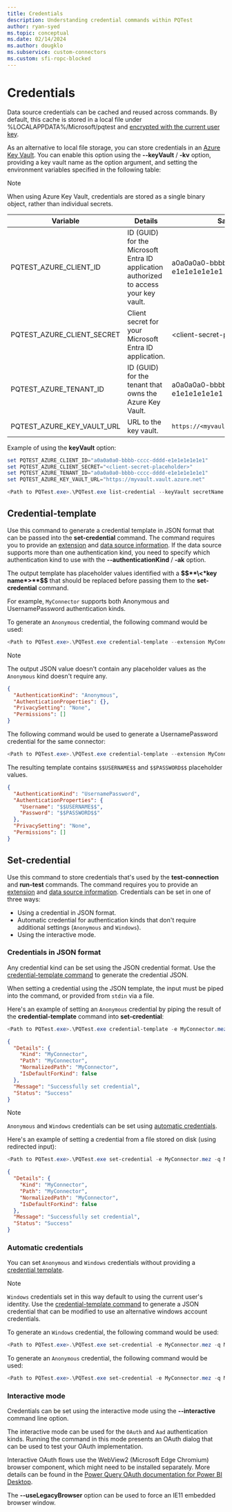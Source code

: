 ```yaml
---
title: Credentials
description: Understanding credential commands within PQTest
author: ryan-syed
ms.topic: conceptual
ms.date: 02/14/2024
ms.author: dougklo
ms.subservice: custom-connectors
ms.custom: sfi-ropc-blocked
---
```


# Credentials

Data source credentials can be cached and reused across commands. By default, this cache is stored in a local file under
%LOCALAPPDATA%/Microsoft/pqtest and [encrypted with the current user key](/dotnet/standard/security/how-to-use-data-protection).

As an alternative to local file storage, you can store credentials in an [Azure Key Vault](/azure/key-vault/). You can enable this option using the **\-\-keyVault** / **-kv** option, providing a key vault name as the option argument, and setting the environment variables specified in the following table:

> [!NOTE]
> When using Azure Key Vault, credentials are stored as a single binary object, rather than individual secrets.

| Variable                   | Details                                                                               | Sample                               |
| -------------------------- | ------------------------------------------------------------------------------------- | ------------------------------------ |
| PQTEST_AZURE_CLIENT_ID     | ID (GUID) for the Microsoft Entra ID application authorized to access your key vault. | a0a0a0a0-bbbb-cccc-dddd-e1e1e1e1e1e1 |
| PQTEST_AZURE_CLIENT_SECRET | Client secret for your Microsoft Entra ID application.                                | \<client-secret-placeholder>         |
| PQTEST_AZURE_TENANT_ID     | ID (GUID) for the tenant that owns the Azure Key Vault.                               | a0a0a0a0-bbbb-cccc-dddd-e1e1e1e1e1e1 |
| PQTEST_AZURE_KEY_VAULT_URL | URL to the key vault.                                                                 | `https://<myvault>.vault.azure.net`  |

Example of using the **keyVault** option:

```PowerShell
set PQTEST_AZURE_CLIENT_ID="a0a0a0a0-bbbb-cccc-dddd-e1e1e1e1e1e1"
set PQTEST_AZURE_CLIENT_SECRET="<client-secret-placeholder>"
set PQTEST_AZURE_TENANT_ID="a0a0a0a0-bbbb-cccc-dddd-e1e1e1e1e1e1"
set PQTEST_AZURE_KEY_VAULT_URL="https://myvault.vault.azure.net"

<Path to PQTest.exe>.\PQTest.exe list-credential --keyVault secretName
```

## Credential-template

Use this command to generate a credential template in JSON format that can be passed into the **set-credential** command. The command requires you to provide an [extension](pqtest-general-usage.md#extension) and [data source information](pqtest-general-usage.md#data-source). If the data
source supports more than one authentication kind, you need to specify which authentication kind to use with the **\-\-authenticationKind** / **-ak** option.

The output template has placeholder values identified with a **\$$**\<*key name*>**$$** that should be replaced before passing them to the **set-credential** command.

For example, `MyConnector` supports both Anonymous and UsernamePassword authentication kinds.

To generate an `Anonymous` credential, the following command would be used:

```PowerShell
<Path to PQTest.exe>.\PQTest.exe credential-template --extension MyConnector.mez --queryFile MyConnectorQuery.m --prettyPrint --authenticationKind Anonymous
```

> [!NOTE]
>The output JSON value doesn't contain any placeholder values as the `Anonymous` kind doesn't require any.

```json
{
  "AuthenticationKind": "Anonymous",
  "AuthenticationProperties": {},
  "PrivacySetting": "None",
  "Permissions": []
}
```

The following command would be used to generate a UsernamePassword credential for the same connector:

```PowerShell
<Path to PQTest.exe>.\PQTest.exe credential-template --extension MyConnector.mez --queryFile MyConnectorQuery.m --prettyPrint --authenticationKind UsernamePassword
```

The resulting template contains `$$USERNAME$$` and `$$PASSWORD$$` placeholder values.

```json
{
  "AuthenticationKind": "UsernamePassword",
  "AuthenticationProperties": {
    "Username": "$$USERNAME$$",
    "Password": "$$PASSWORD$$"
  },
  "PrivacySetting": "None",
  "Permissions": []
}
```

## Set-credential

Use this command to store credentials that's used by the **test-connection** and **run-test** commands. The command requires you to provide an [extension](pqtest-general-usage.md#extension) and [data source information](pqtest-general-usage.md#data-source). Credentials can be set in one of three ways:

* Using a credential in JSON format.
* Automatic credential for authentication kinds that don't require additional settings (`Anonymous` and `Windows`).
* Using the interactive mode.

### Credentials in JSON format

Any credential kind can be set using the JSON credential format. Use the [credential-template command](#credential-template) to generate the credential JSON.

When setting a credential using the JSON template, the input must be piped into the command, or provided from `stdin` via a file.

Here's an example of setting an `Anonymous` credential by piping the result of the **credential-template** command into **set-credential**:

```PowerShell
<Path to PQTest.exe>.\PQTest.exe credential-template -e MyConnector.mez -q MyConnectorQuery.m -p -ak Anonymous | pqtest set-credential -e MyConnector.mez -q MyConnectorQuery.m -p
```

```json
{
  "Details": {
    "Kind": "MyConnector",
    "Path": "MyConnector",
    "NormalizedPath": "MyConnector",
    "IsDefaultForKind": false
  },
  "Message": "Successfully set credential",
  "Status": "Success"
}
```

> [!NOTE]
>`Anonymous` and `Windows` credentials can be set using [automatic credentials](#automatic-credentials).

Here's an example of setting a credential from a file stored on disk (using redirected input):

```PowerShell
<Path to PQTest.exe>.\PQTest.exe set-credential -e MyConnector.mez -q MyConnectorQuery.m -p < mySavedCredential.json
```

```json
{
  "Details": {
    "Kind": "MyConnector",
    "Path": "MyConnector",
    "NormalizedPath": "MyConnector",
    "IsDefaultForKind": false
  },
  "Message": "Successfully set credential",
  "Status": "Success"
}
```

### Automatic credentials

You can set `Anonymous` and `Windows` credentials without providing a [credential template](#credential-template).

> [!NOTE]
>`Windows` credentials set in this way default to using the current user's identity. Use the [credential-template command](#credential-template) to generate a JSON credential that can be modified to use an alternative windows account credentials.

To generate an `Windows` credential, the following command would be used:

```PowerShell
<Path to PQTest.exe>.\PQTest.exe set-credential -e MyConnector.mez -q MyConnectorQuery.m -p --authenticationKind windows
```

To generate an `Anonymous` credential, the following command would be used:

```PowerShell
<Path to PQTest.exe>.\PQTest.exe set-credential -e MyConnector.mez -q MyConnectorQuery.m -p --authenticationKind anonymous
```

### Interactive mode

Credentials can be set using the interactive mode using the **--interactive** command line option.

The interactive mode can be used for the `OAuth` and `Aad` authentication kinds. Running the command in this mode presents an
OAuth dialog that can be used to test your OAuth implementation.

Interactive OAuth flows use the WebView2 (Microsoft Edge Chromium) browser component, which might need to be installed separately.
More details can be found in the [Power Query OAuth documentation for Power BI Desktop](/power-query/oauth-edge-chromium).

The **--useLegacyBrowser** option can be used to force an IE11 embedded browser window.
